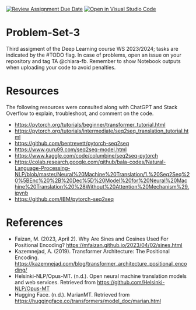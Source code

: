 [![Review Assignment Due Date](https://classroom.github.com/assets/deadline-readme-button-24ddc0f5d75046c5622901739e7c5dd533143b0c8e959d652212380cedb1ea36.svg)](https://classroom.github.com/a/aVmkumDX)
[![Open in Visual Studio Code](https://classroom.github.com/assets/open-in-vscode-718a45dd9cf7e7f842a935f5ebbe5719a5e09af4491e668f4dbf3b35d5cca122.svg)](https://classroom.github.com/online_ide?assignment_repo_id=12710840&assignment_repo_type=AssignmentRepo)
# Problem-Set-3

Third assigment of the Deep Learning course WS 2023/2024; tasks are indicated by the #TODO flag. In case of problems, open an issue on your repository and tag TA @chiara-fb.
Remember to show Notebook outputs when uploading your code to avoid penalties.

# Resources
The following resources were consulted along with ChatGPT and Stack Overflow to explain, troubleshoot, and comment on the code.
- https://pytorch.org/tutorials/beginner/transformer_tutorial.html
- https://pytorch.org/tutorials/intermediate/seq2seq_translation_tutorial.html
- https://github.com/bentrevett/pytorch-seq2seq
- https://www.guru99.com/seq2seq-model.html
- https://www.kaggle.com/code/columbine/seq2seq-pytorch
- https://colab.research.google.com/github/bala-codes/Natural-Language-Processing-NLP/blob/master/Neural%20Machine%20Translation/1.%20Seq2Seq%20%5BEnc%20%2B%20Dec%5D%20Model%20for%20Neural%20Machine%20Translation%20%28Without%20Attention%20Mechanism%29.ipynb
- https://github.com/IBM/pytorch-seq2seq

# References
- Faizan, M. (2023, April 2). Why Are Sines and Cosines Used For Positional Encoding? https://mfaizan.github.io/2023/04/02/sines.html
- Kazemnejad, A. (2019). Transformer Architecture: The Positional Encoding. https://kazemnejad.com/blog/transformer_architecture_positional_encoding/
- Helsinki-NLP/Opus-MT. (n.d.). Open neural machine translation models and web services. Retrieved from https://github.com/Helsinki-NLP/Opus-MT
- Hugging Face. (n.d.). MarianMT. Retrieved from https://huggingface.co/transformers/model_doc/marian.html
